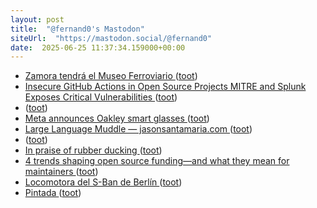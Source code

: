 ```yaml
---
layout: post
title:  "@fernand0's Mastodon"
siteUrl:  "https://mastodon.social/@fernand0"
date:  2025-06-25 11:37:34.159000+00:00
---
```

*  [Zamora tendrá el Museo Ferroviario ](https://www.laopiniondezamora.es/zamora/2025/06/20/zamora-tendra-museo-ferroviario-118891370.htm) ([toot](https://mastodon.social/@fernand0/114743800899711950))
*  [Insecure GitHub Actions in Open Source Projects MITRE and Splunk Exposes Critical Vulnerabilities   ](https://cybersecuritynews.com/insecure-github-actions-in-open-source-projects-mitre/) ([toot](https://mastodon.social/@fernand0/114743492932920495))
*  [ ](https://mastodon.social/@rb3n) ([toot](https://mastodon.social/@fernand0/114743480437559547))
*  [Meta announces Oakley smart glasses ](https://www.theverge.com/news/690133/meta-oakley-hstn-ai-glasses-price-dat) ([toot](https://mastodon.social/@fernand0/114743191672720821))
*  [Large Language Muddle — jasonsantamaria.com ](https://jasonsantamaria.com/blog/large-language-muddl) ([toot](https://mastodon.social/@fernand0/114743119063479884))
*  [ ](https://mastodon.social/@rb3n) ([toot](https://mastodon.social/@fernand0/114742330026225236))
*  [In praise of rubber ducking ](https://reprog.wordpress.com/2025/06/03/in-praise-of-rubber-ducking) ([toot](https://mastodon.social/@fernand0/114741393902830476))
*  [4 trends shaping open source funding—and what they mean for maintainers ](https://github.blog/open-source/maintainers/4-trends-shaping-open-source-funding-and-what-they-mean-for-maintainers) ([toot](https://mastodon.social/@fernand0/114739415233983956))
*  [Locomotora del S-Ban de Berlín ](https://www.flickr.com/photos/fernand0/54597265207) ([toot](https://mastodon.social/@fernand0/114739367790395758))
*  [Pintada ](https://avecesunafoto.wordpress.com/2025/06/24/pintada-3) ([toot](https://mastodon.social/@fernand0/114739349756588402))
